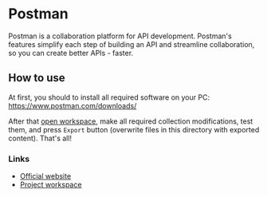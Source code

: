 # Postman

Postman is a collaboration platform for API development. Postman's features simplify each step of building an API and streamline collaboration, so you can create better APIs - faster.

## How to use

At first, you should to install all required software on your PC: <https://www.postman.com/downloads/>

After that [open workspace][workspace_link], make all required collection modifications, test them, and press `Export` button (overwrite files in this directory with exported content). That's all!

### Links

- [Official website](https://www.postman.com/)
- [Project workspace][workspace_link]

[workspace_link]:https://www.postman.com/paramtamtam/workspace/webhook-tester
